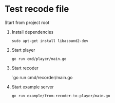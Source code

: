 # Test recode file

Start from project root

1. Install dependencies
   
   `sudo apt-get install libasound2-dev`

2. Start player
   
   `go run cmd/player/main.go`

4. Start recoder
   
   `go run cmd/recorder/main.go

5. Start example server

   `go run example/from-recoder-to-player/main.go`